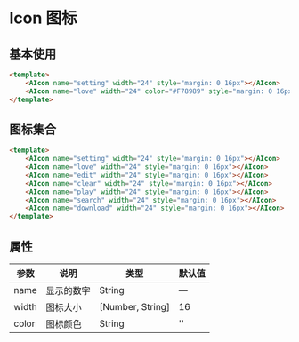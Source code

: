 <script>
    import AIcon from '@/components/icon/icon.vue';
    
    export default {
        components: { AIcon },
    };
</script>

# Icon 图标

## 基本使用

<AIcon name="setting" width="24" style="margin: 0 16px"></AIcon>
<AIcon name="love" width="24" color="#F78989" style="margin: 0 16px"></AIcon>

```html
<template>
    <AIcon name="setting" width="24" style="margin: 0 16px"></AIcon>
    <AIcon name="love" width="24" color="#F78989" style="margin: 0 16px"></AIcon>
</template>
```

## 图标集合

<AIcon name="setting" width="24" style="margin: 0 16px"></AIcon>
<AIcon name="love" width="24" style="margin: 0 16px"></AIcon>
<AIcon name="edit" width="24" style="margin: 0 16px"></AIcon>
<AIcon name="clear" width="24" style="margin: 0 16px"></AIcon>
<AIcon name="play" width="24" style="margin: 0 16px"></AIcon>
<AIcon name="search" width="24" style="margin: 0 16px"></AIcon>
<AIcon name="download" width="24" style="margin: 0 16px"></AIcon>

```html
<template>
    <AIcon name="setting" width="24" style="margin: 0 16px"></AIcon>
    <AIcon name="love" width="24" style="margin: 0 16px"></AIcon>
    <AIcon name="edit" width="24" style="margin: 0 16px"></AIcon>
    <AIcon name="clear" width="24" style="margin: 0 16px"></AIcon>
    <AIcon name="play" width="24" style="margin: 0 16px"></AIcon>
    <AIcon name="search" width="24" style="margin: 0 16px"></AIcon>
    <AIcon name="download" width="24" style="margin: 0 16px"></AIcon>
</template>
```

## 属性

| 参数 | 说明 | 类型 | 默认值 |
|------|------|------|------|
| name | 显示的数字 | String  | — |
| width | 图标大小 | [Number, String] | 16 |
| color | 图标颜色 | String | '' |

